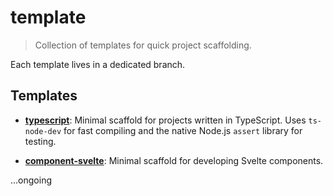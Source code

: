 # template

> Collection of templates for quick project scaffolding.

Each template lives in a dedicated branch.

## Templates

- **[typescript](https://github.com/metonym/template/tree/typescript)**: Minimal scaffold for projects written in TypeScript. Uses `ts-node-dev` for fast compiling and the native Node.js `assert` library for testing.

- **[component-svelte](https://github.com/metonym/template/tree/component-svelte)**: Minimal scaffold for developing Svelte components.

...ongoing

